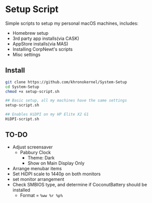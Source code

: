 # Setup Script

Simple scripts to setup my personal macOS machines, includes:

* Homebrew setup
* 3rd party app installs(via CASK)
* AppStore installs(via MAS)
* Installing CorpNewt's scripts
* Misc settings


## Install

```sh
git clone https://github.com/khronokernel/System-Setup
cd System-Setup
chmod +x setup-script.sh

## Basic setup, all my machines have the same settings
setup-script.sh

## Enables HiDPI on my HP Elite X2 G1
HiDPI-script.sh
```

## TO-DO

* Adjust screensaver
  * Pabbury Clock
    * Theme: Dark
    * Show on Main Display Only
* Arrange menubar items
* Set HiDPI scale to 1440p on both monitors
* set monitor arrangement
* Check SMBIOS type, and determine if CoconutBattery should be installed
  * Format = `%ww %r %p%`
